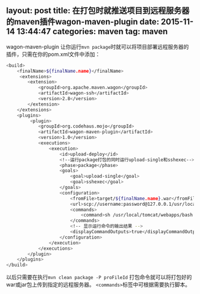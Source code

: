 layout: post
title: 在打包时就推送项目到远程服务器的maven插件wagon-maven-plugin
date: 2015-11-14 13:44:47
categories: maven
tag: maven
---
wagon-maven-plugin 让你运行`mvn package`时就可以将项目部署远程服务器的插件，只需在你的pom.xml文件中添加：
```bash
<build>
    <finalName>${finalName.name}</finalName>
     <extensions>
        <extension>
            <groupId>org.apache.maven.wagon</groupId>
            <artifactId>wagon-ssh</artifactId>
            <version>2.8</version>
        </extension>
    </extensions>
    <plugins>
         <plugin>
            <groupId>org.codehaus.mojo</groupId>
            <artifactId>wagon-maven-plugin</artifactId>
            <version>1.0</version>
            <executions>
                <execution>
                    <id>upload-deploy</id>
                    <!--运行package打包的同时运行upload-single和sshexec-->
                    <phase>package</phase>
                    <goals>
                        <goal>upload-single</goal>
                        <goal>sshexec</goal>
                    </goals>
                    <configuration>
                        <fromFile>target/${finalName.name}.war</fromFile>
                        <url>scp://username:password@127.0.0.1/usr/local/tomcat/webapps</url>
                        <commands>
                            <command>sh /usr/local/tomcat/webapps/bash.sh ${finalName.name}</command>
                        </commands>
                        <!-- 显示运行命令的输出结果 -->
                        <displayCommandOutputs>true</displayCommandOutputs>
                    </configuration>
                </execution>
            </executions>
        </plugin>
    </plugins>
</build>
```
以后只需要在执行`mvn clean package -P proFileId` 打包命令就可以将打包好的war或jar包上传到指定的远程服务器。
`<commands>`标签中可根据需要执行脚本。
